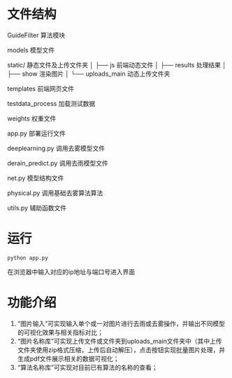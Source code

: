 # 文件结构

GuideFilter 算法模块

models 模型文件

static/ 静态文件及上传文件夹
│   ├── js 前端动态文件
│   ├── results 处理结果
│   ├── show 渲染图片
│   └── uploads_main 动态上传文件夹

templates 前端网页文件

testdata_process 加载测试数据

weights 权重文件

app.py 部署运行文件

deeplearning.py 调用去雾模型文件

derain_predict.py 调用去雨模型文件

net.py 模型结构文件

physical.py 调用基础去雾算法算法

utils.py 辅助函数文件
# 运行
```
python app.py 
```
在浏览器中输入对应的ip地址与端口号进入界面

# 功能介绍
1. “图片输入”可实现输入单个或一对图片进行去雨或去雾操作，并输出不同模型的可视化效果与相关指标对比；
2. “图片名称库”可实现上传文件或文件夹到uploads_main文件夹中（其中上传文件夹使用zip格式压缩，上传后自动解压），点击按钮实现批量图片处理，并生成pdf文件展示相关的数据可视化；
3. “算法名称库”可实现对目前已有算法的名称的查看；